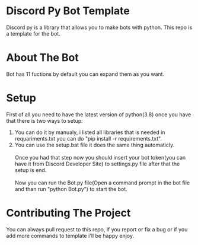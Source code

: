 # Discord Py Bot Template
Discord py is a library that allows you to make bots with python. This repo is a template for the bot.
# About The Bot
Bot has 11 fuctions by default you can expand them as you want.
# Setup
First of all you need to have the latest version of python(3.8) once you have that there is two ways to setup: <br />
1) You can do it by manualy, i listed all libraries that is needed in requariments.txt you can do "pip install -r requirements.txt".  <br />
2) You can use the setup.bat file it does the same thing automaticly. <br /> <br />
Once you had that step now you should insert your bot token(you can have it from Discord Developer Site) to settings.py file after that the setup is end. <br /> <br />
Now you can run the Bot.py file(Open a command prompt in the bot file and than run "python Bot.py") to start the bot. <br />
# Contributing The Project
You can always pull request to this repo, if you report or fix a bug or if you add more commands to template i'll be happy enjoy.


